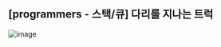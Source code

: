 ## [programmers - 스택/큐] 다리를 지나는 트럭

![image](https://user-images.githubusercontent.com/22045163/115883352-a7a44400-a488-11eb-9b98-27c5c2d56cdd.png)
